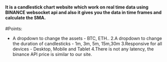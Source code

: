 #### It is a candlestick chart website which work on real time data using BINANCE websocket api and also it gives you the data in time frames and calculate the SMA.
#Points:
* A dropdown to change the assets -  BTC, ETH..
2.A dropdown to change the duration of candlesticks - 1m, 3m, 5m, 15m,30m
3.Responsive for all devices - Desktop, Mobile and Tablet
4.There is not any latency, the binance API price is similar to our site.
